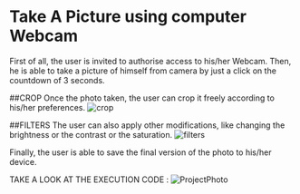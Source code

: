 # Take A Picture using computer Webcam

First of all, the user is invited to authorise access to his/her Webcam. Then, he is able to take a picture of himself from camera by just a click on the countdown of 3 seconds.

##CROP
Once the photo taken, the user can crop it freely according to his/her preferences.
![crop](https://user-images.githubusercontent.com/46227550/57966352-2c52c300-7940-11e9-831b-10f91818fda4.PNG)

##FILTERS
The user can also apply other modifications, like changing the brightness or the contrast or the saturation.
![filters](https://user-images.githubusercontent.com/46227550/57966469-ca935880-7941-11e9-896e-9c329f299b2e.PNG)

Finally, the user is able to save the final version of the photo to his/her device.

TAKE A LOOK AT THE EXECUTION CODE :
![ProjectPhoto](https://user-images.githubusercontent.com/46227550/57966488-fe6e7e00-7941-11e9-923a-bbec733eb013.PNG)
